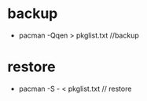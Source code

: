 # backup
- pacman -Qqen > pkglist.txt   //backup 

# restore
- pacman -S - < pkglist.txt   // restore
